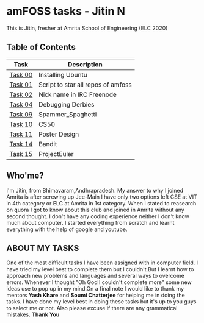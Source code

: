 # **amFOSS tasks - Jitin N**

This is Jitin, fresher at Amrita School of Engineering (ELC 2020)

## **Table of Contents**

| Task | Description |
| --- | --- |
| [Task 00](https://github.com/nj7782/amfoss-tasks/tree/main/Task%201)| Installing Ubuntu |
| [Task 01](https://github.com/nj7782/amfoss-tasks/tree/main/Task%201)| Script to star all repos of amfoss |
| [Task 02](https://github.com/nj7782/amfoss-tasks/tree/main/Task%201) | Nick name in IRC Freenode |
| [Task 04](https://github.com/nj7782/amfoss-tasks/tree/main/Task%204) | Debugging Derbies |
| [Task 09](https://github.com/nj7782/amfoss-tasks/tree/main/Task%209) | Spammer_Spaghetti |
| [Task 10](https://github.com/nj7782/amfoss-tasks/tree/main/Task%2010) | CS50  |
| [Task 11](https://github.com/nj7782/amfoss-tasks/tree/main/Task%2011) | Poster Design |  
| [Task 14](https://github.com/nj7782/amfoss-tasks/tree/main/Task%2014) | Bandit | 
| [Task 15](https://github.com/nj7782/amfoss-tasks/tree/main/Task%2015) | ProjectEuler |


## Who'me?

I'm Jitin, from Bhimavaram,Andhrapradesh. My answer to why I joined Amrita is after screwing up Jee-Main I have only two options left CSE at VIT in 4th category or ELC at Amrita in 1st category. When I stated to reasearch on quora I got to know about this club and joined in Amrita without any second thought. I don't have any coding experience neither I don't know much about computer. I started everything from scratch and learnt everything with the help of google and youtube.


## ABOUT MY TASKS

One of the most difficult tasks I have been assigned with in computer field. I have tried my level best to complete them but I couldn't.But I learnt how to approach new problems and languages and several ways to overcome errors. Whenever I thought "Oh God I couldn't complete more" some new ideas use to pop up in my mind.On a final note I would like to thank my mentors **Yash Khare** and **Soumi Chatterjee** for helping me in doing the tasks. I have done my level best in doing these tasks but it's up to you guys to select me or not. Also please excuse if there are any grammatical mistakes. 
**Thank You**


